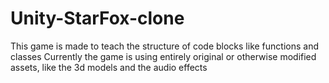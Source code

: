 # Unity-StarFox-clone
This game is made to teach the structure of code blocks like functions and classes
Currently the game is using entirely original or otherwise modified assets, like the 3d models and the audio effects
